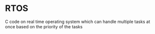 # RTOS
C code on real time operating system which can handle multiple tasks at once based on the priority of the tasks
